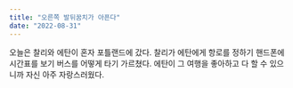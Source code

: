```yaml
---
title: "오른쪽 발뒤꿈치가 아픈다"
date: "2022-08-31"
---
```


오늘은 찰리와 에탄이 혼자 포틀랜드에 갔다. 찰리가 에탄에게 항로를 정하기 핸드폰에 시간표를 보기 버스를 어떻게 타기 가르쳤다. 에탄이 그 여행을 좋아하고 다 할 수 있으니까 자신 아주 자랑스러웠다.

